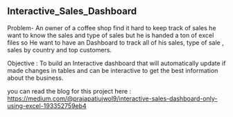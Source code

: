 ## Interactive_Sales_Dashboard

Problem- An owner of a coffee shop find it hard to keep track of sales he want to know the sales and type of sales but he is handed a ton of excel files so He want to have an Dashboard to track all of his sales, type of sale , sales by country and top customers.


Objective : To build an Interactive dashboard that will automatically update if made changes in tables and can be interactive to get the best information about the business.

you can read the blog for this project here : https://medium.com/@prajapatiujwol9/interactive-sales-dashboard-only-using-excel-193352759eb4
